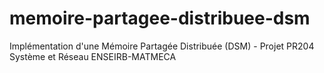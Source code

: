 # memoire-partagee-distribuee-dsm
Implémentation d'une Mémoire Partagée Distribuée (DSM) - Projet PR204 Système et Réseau ENSEIRB-MATMECA
